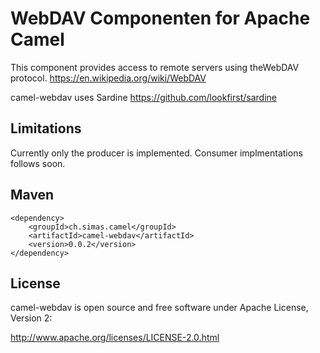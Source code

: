 # WebDAV Componenten for Apache Camel

This component provides access to remote servers using theWebDAV protocol.
https://en.wikipedia.org/wiki/WebDAV

camel-webdav uses Sardine https://github.com/lookfirst/sardine

## Limitations

Currently only the producer is implemented. Consumer implmentations follows soon.

## Maven
```
<dependency>
    <groupId>ch.simas.camel</groupId>
    <artifactId>camel-webdav</artifactId>
    <version>0.0.2</version>
</dependency>
```

## License

camel-webdav is open source and free software under Apache License, Version 2:

http://www.apache.org/licenses/LICENSE-2.0.html
